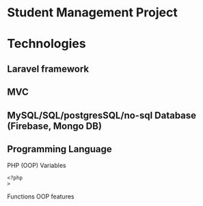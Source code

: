 # Student Management Project
# Technologies
## Laravel framework
## MVC
## MySQL/SQL/postgresSQL/no-sql Database (Firebase, Mongo DB)
## Programming Language
PHP (OOP)
Variables
```
<?php
>
```
Functions
OOP features